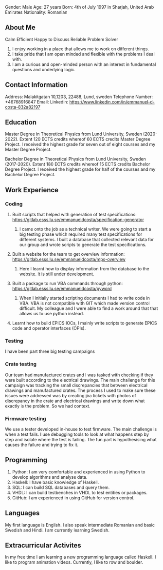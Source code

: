 Gender: Male
Age: 27 years
Born: 4th of July 1997 in Sharjah, United Arab Emirates
Nationality: Romanian

## About Me
Calm Efficient Happy to Discuss Reliable Problem Solver
1. I enjoy working in a place that allows me to work on different things.
2. I take pride that I am open minded and flexible with the problems I deal with.
3. I am a curious and open-minded person with an interest in fundamental questions and underlying logic. 
## Contact Information
Address: Malakitgatan 10,1203, 22488, Lund, sweden
Telephone Number: +46768916847
Email: 
Linkedin: https://www.linkedin.com/in/emmanuel-d-costa-832a82197

## Education
Master Degree in Theoretical Physics from Lund University, Sweden (2020-2022). Extent 120 ECTS credits whereof 60 ECTS credits Master Degree Project. I received the highest grade for seven out of eight courses and my Master Degree Project.

Bachelor Degree in Theoretical Physics from Lund University, Sweden (2017-2020). Extent 180 ECTS credits whereof 15 ECTS credits Bachelor Degree Project. I received the highest grade for half of the courses and my Bachelor Degree Project.

## Work Experience

### Coding
1. Built scripts that helped with generation of test specifications: https://gitlab.esss.lu.se/emmanueldcosta/specification-generator
	1. I came onto the job as a technical writer. We were going to start a big testing phase which required many test specifications for different systems. I built a database that collected relevant data for our group and wrote scripts to generate the test specifications.
	
2. Built a website for the team to get overview information: https://gitlab.esss.lu.se/emmanueldcosta/mps-overview 
	1. Here I learnt how to display information from the database to the website. It is still under development. 
	
3. Built a package to run VBA commands through python: https://gitlab.esss.lu.se/emmanueldcosta/pyword 
	1. When I initially started scripting documents I had to write code in VBA. VBA is not compatible with GIT which made version control difficult. My colleague and I were able to find a work around that that allows us to use python instead.

4. Learnt how to build EPICS IOCs, I mainly write scripts to generate EPICS code and operator interfaces (OPIs).

### Testing
I have been part three big testing campaigns
### Crate testing 
Our team had manufactured crates and I was tasked with checking if they were built according to the electrical drawings. The main challenge for this campaign was tracking the small discrepancies that between electrical drawings and manufactured crates. The process I used to make sure these issues were addressed was by creating jira tickets with photos of discrepancy in the crate and electrical drawings and write down what exactly is the problem. So we had context.

### Firmware testing
We use a tester developed in-house to test firmware. The main challenge is when a test fails. I use debugging tools to look at what happens step by step and isolate where the test is failing. The fun part is hypothesising what causes the failure and trying to fix it. 

## Programming
1. Python: I am very comfortable and experienced in using Python to develop algorithms and analyse data. 
2. Haskell: I have basic knowledge of Haskell.
3. SQL: I can build SQL databases and query them.
4. VHDL: I can build testbenches in VHDL to test entities or packages.
5. GitHub: I am experienced in using GitHub for version control.


## Languages
My first language is English. I also speak intermediate Romanian and basic Swedish and Hindi. I am currently learning Swedish.

## Extracurricular Activites
In my free time I am learning a new programming language called Haskell. I like to program animation videos. Currently, I like to row and boulder.
